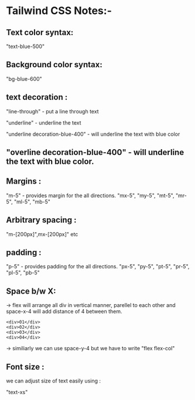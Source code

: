 # Tailwind CSS Notes:-

## Text color syntax:

"text-blue-500"

## Background color syntax:

"bg-blue-600"

## text decoration :

"line-through" - put a line through text

"underline" - underline the text

"underline decoration-blue-400" - will underline the text with blue color

## "overline decoration-blue-400" - will underline the text with blue color.

## Margins :

"m-5" - provides margin for the all directions.
"mx-5", "my-5", "mt-5", "mr-5", "ml-5", "mb-5"

## Arbitrary spacing :

"m-[200px]",mx-[200px]" etc

## padding :

"p-5" - provides padding for the all directions.
"px-5", "py-5", "pt-5", "pr-5", "pl-5", "pb-5"

## Space b/w X:

<div class="flex space-x-4"> -> flex will arrange all div in vertical manner, parellel to each other and space-x-4 will  add distance of 4 between them.
   
    <div>01</div>
    <div>02</div>
    <div>03</div>
    <div>04</div>

</div>

-> similiarly we can use space-y-4 but we have to write "flex flex-col"

## Font size :

we can adjust size of text easily using :

"text-xs"
